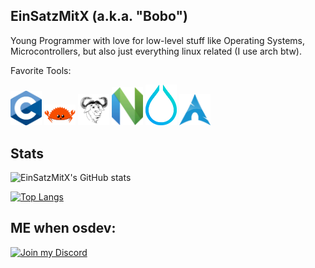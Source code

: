  ## EinSatzMitX (a.k.a. "Bobo")

Young Programmer with love for low-level stuff like Operating Systems, Microcontrollers, but also just everything linux related (I use arch btw). 

Favorite Tools:

<img src="./C_Programming_Language.webp"
    alt="C Language"
    width="50" />
<img src="rustacean-flat-happy.webp"
    alt="Rust ferris"
    width="50" />
<img src="./gnu.webp"
    alt="Gnu"
    width="50" />
<img src="./Neovim-mark.webp"
    alt="Neovim"
    width="50" />
<img src="./hypr.webp"
    alt="Hypr"
    width="50" />
<img src="./arch.webp"
    alt="Arch"
    width="50" />


## Stats

![EinSatzMitX's GitHub stats](https://github-readme-stats.vercel.app/api?username=EinSatzMitX&show_icons=true&theme=gruvbox)

[![Top Langs](https://github-readme-stats.vercel.app/api/top-langs/?username=EinSatzMitX&langs_count=8&theme=gruvbox&layout=donut)](https://github.com/anuraghazra/github-readme-stats)


<!-- <details> -->
<!--     <summary>:zap: Github Stats</summary> -->
<!---->
<!--     <img align="left" alt="EinSatzMitX's Github Stats" src="github-readme-stats-chi-kohl-11.vercel.app/api?username=EinSatzMitX&show_icons=true&hide_border=true&theme=gruvbox" /> -->
<!---->
<!-- </details> -->

## ME when osdev:

<a href="https://discord.com/users/1017434146475348041"
   target="_blank" rel="noopener noreferrer">
  <img src="./cat_outlet.gif"
       alt="Join my Discord"
       width="200" />
</a>
